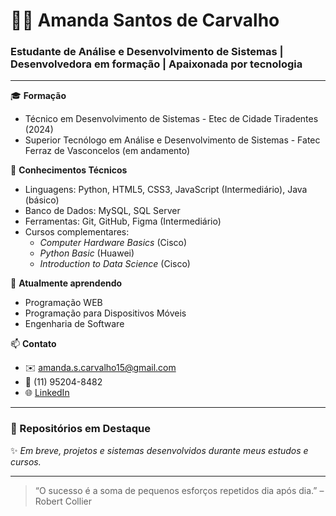 # 👩‍💻 Amanda Santos de Carvalho

### Estudante de Análise e Desenvolvimento de Sistemas | Desenvolvedora em formação | Apaixonada por tecnologia

---

🎓 **Formação**  
- Técnico em Desenvolvimento de Sistemas - Etec de Cidade Tiradentes (2024)  
- Superior Tecnólogo em Análise e Desenvolvimento de Sistemas - Fatec Ferraz de Vasconcelos (em andamento)

📌 **Conhecimentos Técnicos**  
- Linguagens: Python, HTML5, CSS3, JavaScript (Intermediário), Java (básico) 
- Banco de Dados: MySQL, SQL Server  
- Ferramentas: Git, GitHub, Figma (Intermediário)  
- Cursos complementares:  
  - *Computer Hardware Basics* (Cisco)
  - *Python Basic* (Huawei)
  - *Introduction to Data Science* (Cisco)  

🌱 **Atualmente aprendendo**  
- Programação WEB
- Programação para Dispositivos Móveis
- Engenharia de Software
  
📫 **Contato**  
- ✉️ amanda.s.carvalho15@gmail.com  
- 📱 (11) 95204-8482  
- 🌐 [LinkedIn](www.linkedin.com/in/Amanda-SCarvalho)

---

### 🚀 Repositórios em Destaque
✨ *Em breve, projetos e sistemas desenvolvidos durante meus estudos e cursos.*

---

> “O sucesso é a soma de pequenos esforços repetidos dia após dia.” – Robert Collier

